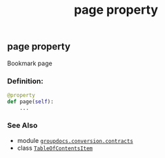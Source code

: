 ﻿---
title: page property
second_title: GroupDocs.Conversion for Python via .NET API References
description: 
type: docs
weight: 30
url: /python-net/groupdocs.conversion.contracts/tableofcontentsitem/page/
is_root: false
---

## page property


Bookmark page
### Definition:
```python
@property
def page(self):
    ...
```

### See Also
* module [`groupdocs.conversion.contracts`](../../)
* class [`TableOfContentsItem`](/conversion/python-net/groupdocs.conversion.contracts/tableofcontentsitem)

